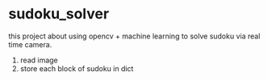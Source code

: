 # sudoku_solver

this project about using opencv + machine learning to solve sudoku via real time camera.

1. read image
2. store each block of sudoku in dict